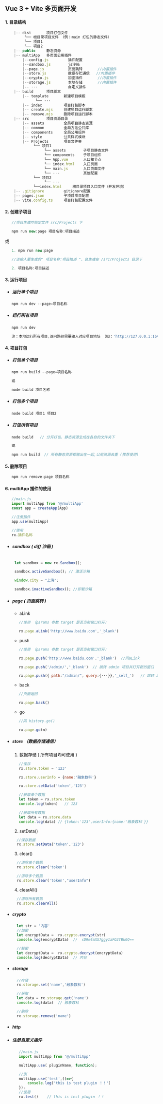 ## Vue 3 + Vite 多页面开发

#### 1. 目录结构

```js
    |-- dist       项目打包文件
         └── 根目录项目文件 （例：main 打包的静态文件）
         └── 项目1
         └── 项目2
    |-- public     静态资源
    |-- multiApp   多页面公用插件
        |--config.js         插件配置
        |--sandbox.js        js沙箱
        |--page.js           页面跳转       //内置插件
        |--store.js          数据存贮通信   //内置插件
        |--crypto.js         加密插件       //内置插件
        |--storage.js        本地存储       //内置插件
        |-- ···              自定义插件
    |-- build      项目脚本
        |-- template       新建项目模板
              └── ···
        |-- index          项目打包脚本
        |-- create.mjs     创建项目运行脚本
        |-- remove.mjs     删除项目运行脚本
    |-- src        项目资源目录
        |-- assets         全局项目静态资源
        |-- common         全局方法公共库
        |-- components     全局公用组件
        |-- style          公共样式模块
        |-- Projects       项目文件夹
             └── 项目1
                  └── assets        子项目静态文件
                  └── components    子项目组件
                  └── App.vue       入口根节点
                  └── index.html    入口页面
                  └── main.js       入口页面文件
                  └── ···           其他配置
             └── 项目2
                  └── ···
             └──index.html     根目录项目入口文件（开发环境）
    |-- .gitignore         gitignore配置
    |-- pages.json         子项目项目配置
    |-- vite.config.ts     项目打包配置文件

```

#### 2. 创建子项目

```js
   //项目生成咋指定文件 src/Projects 下

   npm run new:page 项目名称:项目描述
```

或

```js
   1. npm run new:page

   //请输入要生成的" 项目名称:项目描述 "、会生成在 /src/Projects 目录下

   2. 项目名称:项目描述
```

#### 3. 运行项目

- ##### 运行单个项目

```js
   npm run dev --page=项目名称
```

- ##### 运行所有项目

```js
   npm run dev

   注：本地运行所有项目,访问路径需要输入对应项目地址 （如：'http://127.0.0.1:1648/main/'）
```

#### 4. 项目打包

- ##### 打包单个项目

```js
   npm run build --page=项目名称

   或

   node build 项目名称
```

- ##### 打包多个项目

```js
   node build 项目1 项目2
```

- ##### 打包所有项目

```js
   node build   // 分开打包，静态资源生成在各自的文件夹下

   或

   npm run build  // 所有静态资源都输出在一起,公用资源去重 (推荐使用)
```

#### 5. 删除项目

```js
   npm run remove:page 项目名称
```

#### 6. multiApp 插件的使用
```js
   //main.js
   import multiApp from '@/multiApp'
   const app = createApp(App)

   //注册插件
   app.use(multiApp)

   //使用 
   rx.插件名称
```

- ##### sandbox ( diff 沙箱 )
  ```js

   let sandbox = new rx.Sandbox();

   sandbox.activeSandbox(); // 激活沙箱

   window.city = "上海";

   sandbox.inactiveSandbox(); //卸载沙箱

  ```
- ##### page ( 页面跳转 )
  - aLink
  ```js
     //使用 （params 参数 target 是否当前窗口打开）

     rx.page.aLink('http://www.baidu.com','_blank')
  ```

  - push
  ```js
     //使用 （params 参数 target 是否当前窗口打开）

     rx.page.push('http://www.baidu.com','_blank')  //同aLink

     rx.page.push('/admin/','_blank')  // 跳转 admin 项目并打开新的窗口

     rx.page.push({ path:"/admin/", query:{···}},'_self_')   // 跳转 admin 项目并传参

  ```
  - back
  ```js
     //页面返回

     rx.page.back()
  ```
  - go
  ```js
     //同 history.go()

     rx.page.go(n)
  ```
* ##### store （数据存储通信）
  1. 数据存储 ( 所有项目均可使用 )
  ```js
     //保存 
     rx.store.token = '123'

     rx.store.userInfo = {name:'融象数科'}

     rx.store.setData('token','123')

     //获取单个数据
     let token = rx.store.token
     console.log(token)   // 123

     //获取所有数据
     let data = rx.store.data
     console.log(data) // {token:'123',userInfo:{name:'融象数科'}}
  ```

  2. setData()
  ```js
    //保存数据
    rx.store.setData('token','123')
  ```
  3. clear()
  ```js
    //清除单个数据
    rx.store.clear('token')

    //清除多个数据
    rx.store.clear('token',"userInfo")
  ```
  4. clearAll()
  ```js
    //清除所有数据
    rx.store.clearAll()
  ```

* ##### crypto
  ```js
    let str = '内容'
    //加密
    let encryptData =  rx.crypto.encrypt(str)
    console.log(encryptData)  //  sD9mfmXS7ggy1aFO2TBk0Q==

    //解密
    let decryptData =  rx.crypto.decrypt(encryptData)
    console.log(decryptData)  // 内容
  ```

* ##### storage
  ```js
    //存储
    rx.storage.set('name','融象数科')

    //获取
    let data = rx.storage.get('name')
    console.log(data)  // 融象数科

    //删除
    rx.storage.remove('name')
  ```
* ##### http

* ##### 注册自定义插件
  ```js
     //main.js
     import multiApp from '@/multiApp'

     multiApp.use( pluginName, function);

     //例
     multiApp.use('test',()=>{
         console.log('this is test plugin ！！')
     });
     //使用
     rx.test()    // this is test plugin ！！

  ```